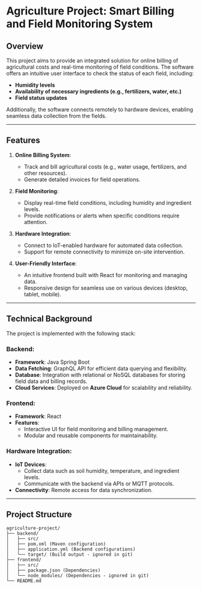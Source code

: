 # Agriculture Project: Smart Billing and Field Monitoring System

## **Overview**
This project aims to provide an integrated solution for online billing of agricultural costs and real-time monitoring of field conditions. The software offers an intuitive user interface to check the status of each field, including:

- **Humidity levels**
- **Availability of necessary ingredients (e.g., fertilizers, water, etc.)**
- **Field status updates**

Additionally, the software connects remotely to hardware devices, enabling seamless data collection from the fields.

---

## **Features**
1. **Online Billing System**:
   - Track and bill agricultural costs (e.g., water usage, fertilizers, and other resources).
   - Generate detailed invoices for field operations.

2. **Field Monitoring**:
   - Display real-time field conditions, including humidity and ingredient levels.
   - Provide notifications or alerts when specific conditions require attention.

3. **Hardware Integration**:
   - Connect to IoT-enabled hardware for automated data collection.
   - Support for remote connectivity to minimize on-site intervention.

4. **User-Friendly Interface**:
   - An intuitive frontend built with React for monitoring and managing data.
   - Responsive design for seamless use on various devices (desktop, tablet, mobile).

---

## **Technical Background**
The project is implemented with the following stack:

### **Backend**:
- **Framework**: Java Spring Boot
- **Data Fetching**: GraphQL API for efficient data querying and flexibility.
- **Database**: Integration with relational or NoSQL databases for storing field data and billing records.
- **Cloud Services**: Deployed on **Azure Cloud** for scalability and reliability.

### **Frontend**:
- **Framework**: React
- **Features**:
  - Interactive UI for field monitoring and billing management.
  - Modular and reusable components for maintainability.

### **Hardware Integration**:
- **IoT Devices**:
  - Collect data such as soil humidity, temperature, and ingredient levels.
  - Communicate with the backend via APIs or MQTT protocols.
- **Connectivity**: Remote access for data synchronization.

---

## **Project Structure**
```plaintext
agriculture-project/
├── backend/
│   ├── src/
│   ├── pom.xml (Maven configuration)
│   ├── application.yml (Backend configurations)
│   └── target/ (Build output - ignored in git)
├── frontend/
│   ├── src/
│   ├── package.json (Dependencies)
│   └── node_modules/ (Dependencies - ignored in git)
└── README.md
